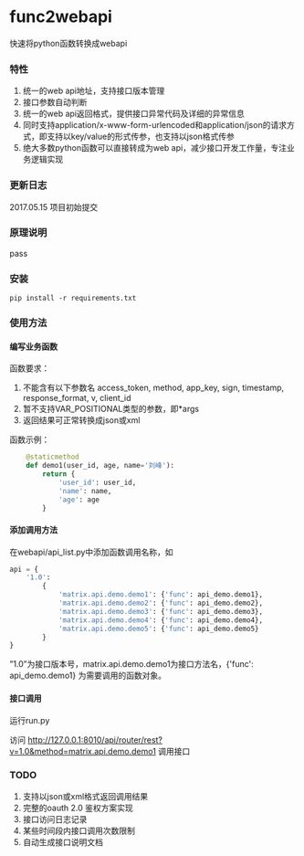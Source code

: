 # func2webapi
快速将python函数转换成webapi

### 特性

1. 统一的web api地址，支持接口版本管理
2. 接口参数自动判断
3. 统一的web api返回格式，提供接口异常代码及详细的异常信息
4. 同时支持application/x-www-form-urlencoded和application/json的请求方式，即支持以key/value的形式传参，也支持以json格式传参
5. 绝大多数python函数可以直接转成为web api，减少接口开发工作量，专注业务逻辑实现

### 更新日志

2017.05.15 项目初始提交

### 原理说明

pass

### 安装

```shell
pip install -r requirements.txt
```

### 使用方法

#### 编写业务函数

函数要求：

1. 不能含有以下参数名 access_token, method, app_key, sign, timestamp, response_format, v, client_id
2. 暂不支持VAR_POSITIONAL类型的参数，即*args
3. 返回结果可正常转换成json或xml

函数示例：

```python
    @staticmethod
    def demo1(user_id, age, name='刘峰'):
        return {
            'user_id': user_id,
            'name': name,
            'age': age
        }
```

#### 添加调用方法

在webapi/api_list.py中添加函数调用名称，如

```python
api = {
    '1.0':
        {
            'matrix.api.demo.demo1': {'func': api_demo.demo1},
            'matrix.api.demo.demo2': {'func': api_demo.demo2},
            'matrix.api.demo.demo3': {'func': api_demo.demo3},
            'matrix.api.demo.demo4': {'func': api_demo.demo4},
            'matrix.api.demo.demo5': {'func': api_demo.demo5}
        }
}
```

”1.0”为接口版本号，matrix.api.demo.demo1为接口方法名，{'func': api_demo.demo1} 为需要调用的函数对象。

#### 接口调用

运行run.py

访问 http://127.0.0.1:8010/api/router/rest?v=1.0&method=matrix.api.demo.demo1 调用接口

### TODO

1. 支持以json或xml格式返回调用结果
2. 完整的oauth 2.0 鉴权方案实现
3. 接口访问日志记录
4. 某些时间段内接口调用次数限制
5. 自动生成接口说明文档


